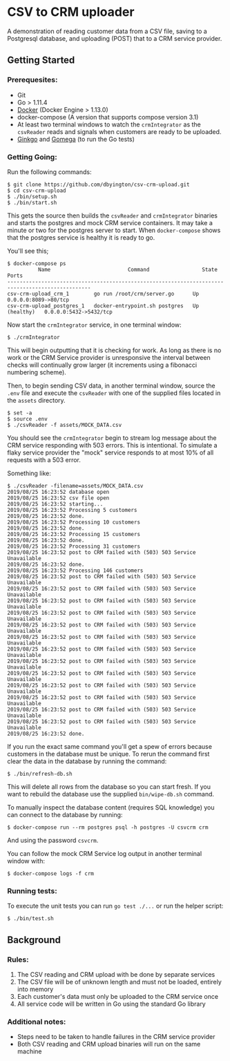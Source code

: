 # CSV to CRM uploader

A demonstration of reading customer data from a CSV file, saving to a Postgresql database, and uploading (POST) that to a CRM service provider.

## Getting Started

### Prerequesites:
- Git
- Go > 1.11.4
- [Docker](https://www.docker.com/) (Docker Engine > 1.13.0)
- docker-compose (A version that supports compose version 3.1)
- At least two terminal windows to watch the `crmIntegrator` as the `csvReader` reads and signals when customers are ready to be uploaded.
- [Ginkgo](https://onsi.github.io/ginkgo/) and [Gomega](https://onsi.github.io/gomega/) (to run the Go tests)

### Getting Going:
Run the following commands:
```
$ git clone https://github.com/dbyington/csv-crm-upload.git
$ cd csv-crm-upload
$ ./bin/setup.sh
$ ./bin/start.sh
```
This gets the source then builds the `csvReader` and `crmIntegrator` binaries and starts the postgres and mock CRM service containers. It may take a minute or two for the postgres server to start.
When `docker-compose` shows that the postgres service is healthy it is ready to go.

You'll see this;
```
$ docker-compose ps
          Name                         Command                 State               Ports
-------------------------------------------------------------------------------------------------
csv-crm-upload_crm_1        go run /root/crm/server.go      Up             0.0.0.0:8089->80/tcp
csv-crm-upload_postgres_1   docker-entrypoint.sh postgres   Up (healthy)   0.0.0.0:5432->5432/tcp
```

Now start the `crmIntegrator` service, in one terminal window:
```
$ ./crmIntegrator
```
This will begin outputting that it is checking for work. As long as there is no work or the CRM Service provider is unresponsive the interval between checks will continually grow larger (it increments using a fibonacci numbering scheme).

Then, to begin sending CSV data, in another terminal window, source the `.env` file and execute the `csvReader` with one of the supplied files located in the `assets` directory.
```
$ set -a
$ source .env
$ ./csvReader -f assets/MOCK_DATA.csv
```
You should see the `crmIntegrator` begin to stream log message about the CRM service responding with 503 errors. This is intentional. To simulate a flaky service provider the "mock" service responds to at most 10% of all requests with a 503 error.

Something like:
```
$ ./csvReader -filename=assets/MOCK_DATA.csv
2019/08/25 16:23:52 database open
2019/08/25 16:23:52 csv file open
2019/08/25 16:23:52 starting...
2019/08/25 16:23:52 Processing 5 customers
2019/08/25 16:23:52 done.
2019/08/25 16:23:52 Processing 10 customers
2019/08/25 16:23:52 done.
2019/08/25 16:23:52 Processing 15 customers
2019/08/25 16:23:52 done.
2019/08/25 16:23:52 Processing 31 customers
2019/08/25 16:23:52 post to CRM failed with (503) 503 Service Unavailable
2019/08/25 16:23:52 done.
2019/08/25 16:23:52 Processing 146 customers
2019/08/25 16:23:52 post to CRM failed with (503) 503 Service Unavailable
2019/08/25 16:23:52 post to CRM failed with (503) 503 Service Unavailable
2019/08/25 16:23:52 post to CRM failed with (503) 503 Service Unavailable
2019/08/25 16:23:52 post to CRM failed with (503) 503 Service Unavailable
2019/08/25 16:23:52 post to CRM failed with (503) 503 Service Unavailable
2019/08/25 16:23:52 post to CRM failed with (503) 503 Service Unavailable
2019/08/25 16:23:52 post to CRM failed with (503) 503 Service Unavailable
2019/08/25 16:23:52 post to CRM failed with (503) 503 Service Unavailable
2019/08/25 16:23:52 post to CRM failed with (503) 503 Service Unavailable
2019/08/25 16:23:52 post to CRM failed with (503) 503 Service Unavailable
2019/08/25 16:23:52 post to CRM failed with (503) 503 Service Unavailable
2019/08/25 16:23:52 post to CRM failed with (503) 503 Service Unavailable
2019/08/25 16:23:52 post to CRM failed with (503) 503 Service Unavailable
2019/08/25 16:23:52 done.
```

If you run the exact same command you'll get a spew of errors because customers in the database must be unique. To rerun the command first clear the data in the database by running the command:
```
$ ./bin/refresh-db.sh
```
This will delete all rows from the database so you can start fresh. If you want to rebuild the database use the supplied `bin/wipe-db.sh` command.

To manually inspect the database content (requires SQL knowledge) you can connect to the database by running:
```
$ docker-compose run --rm postgres psql -h postgres -U csvcrm crm
```
And using the password `csvcrm`.

You can follow the mock CRM Service log output in another terminal window with:
```
$ docker-compose logs -f crm
```

### Running tests:
To execute the unit tests you can run `go test ./...` or run the helper script:
```
$ ./bin/test.sh
```

## Background
### Rules:
1. The CSV reading and CRM upload with be done by separate services
1. The CSV file will be of unknown length and must not be loaded, entirely into memory
1. Each customer's data must only be uploaded to the CRM service once
1. All service code will be written in Go using the standard Go library

### Additional notes:
- Steps need to be taken to handle failures in the CRM service provider
- Both CSV reading and CRM upload binaries will run on the same machine

